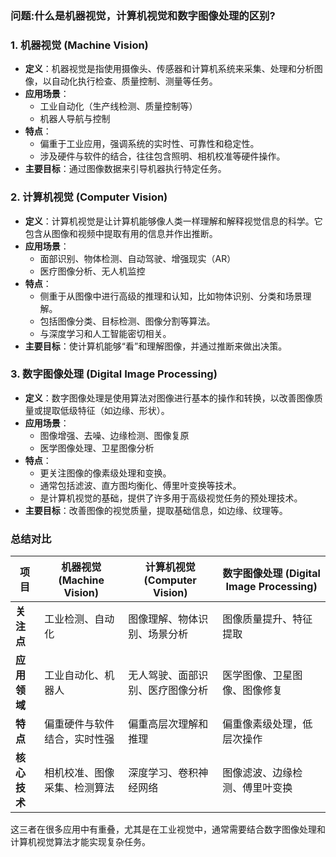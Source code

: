 ### 问题:什么是机器视觉，计算机视觉和数字图像处理的区别?
### 1. 机器视觉 (Machine Vision)
- **定义**：机器视觉是指使用摄像头、传感器和计算机系统来采集、处理和分析图像，以自动化执行检查、质量控制、测量等任务。
- **应用场景**：
  - 工业自动化（生产线检测、质量控制等）
  - 机器人导航与控制
- **特点**：
  - 偏重于工业应用，强调系统的实时性、可靠性和稳定性。
  - 涉及硬件与软件的结合，往往包含照明、相机校准等硬件操作。
- **主要目标**：通过图像数据来引导机器执行特定任务。

### 2. 计算机视觉 (Computer Vision)
- **定义**：计算机视觉是让计算机能够像人类一样理解和解释视觉信息的科学。它包含从图像和视频中提取有用的信息并作出推断。
- **应用场景**：
  - 面部识别、物体检测、自动驾驶、增强现实（AR）
  - 医疗图像分析、无人机监控
- **特点**：
  - 侧重于从图像中进行高级的推理和认知，比如物体识别、分类和场景理解。
  - 包括图像分类、目标检测、图像分割等算法。
  - 与深度学习和人工智能密切相关。
- **主要目标**：使计算机能够“看”和理解图像，并通过推断来做出决策。

### 3. 数字图像处理 (Digital Image Processing)
- **定义**：数字图像处理是使用算法对图像进行基本的操作和转换，以改善图像质量或提取低级特征（如边缘、形状）。
- **应用场景**：
  - 图像增强、去噪、边缘检测、图像复原
  - 医学图像处理、卫星图像分析
- **特点**：
  - 更关注图像的像素级处理和变换。
  - 通常包括滤波、直方图均衡化、傅里叶变换等技术。
  - 是计算机视觉的基础，提供了许多用于高级视觉任务的预处理技术。
- **主要目标**：改善图像的视觉质量，提取基础信息，如边缘、纹理等。

### 总结对比

| 项目             | 机器视觉 (Machine Vision)             | 计算机视觉 (Computer Vision)            | 数字图像处理 (Digital Image Processing) |
|------------------|----------------------------------------|-----------------------------------------|-----------------------------------------|
| **关注点**       | 工业检测、自动化                      | 图像理解、物体识别、场景分析           | 图像质量提升、特征提取                 |
| **应用领域**     | 工业自动化、机器人                    | 无人驾驶、面部识别、医疗图像分析       | 医学图像、卫星图像、图像修复           |
| **特点**         | 偏重硬件与软件结合，实时性强           | 偏重高层次理解和推理                   | 偏重像素级处理，低层次操作             |
| **核心技术**     | 相机校准、图像采集、检测算法          | 深度学习、卷积神经网络                 | 图像滤波、边缘检测、傅里叶变换         |

这三者在很多应用中有重叠，尤其是在工业视觉中，通常需要结合数字图像处理和计算机视觉算法才能实现复杂任务。
